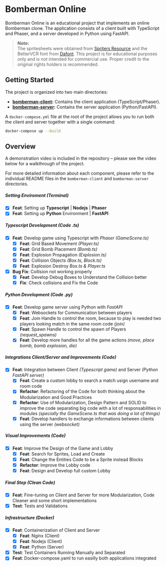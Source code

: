 # Bomberman Online

Bomberman Online is an educational project that implements an online Bomberman clone. The application consists of a client built with TypeScript and Phaser, and a server developed in Python using FastAPI.

> **Note:**  
> The spritesheets were obtained from [Spriters Resource](https://www.spriters-resource.com/nes/bomberman/) and the BetterVCR font from [Dafont](https://www.dafont.com/better-vcr.font). This project is for educational purposes only and is not intended for commercial use. Proper credit to the original rights holders is recommended.

## Getting Started

The project is organized into two main directories:

- **[bomberman-client](./bomberman-client/README.md):** Contains the client application (TypeScript/Phaser).
- **[bomberman-server](./bomberman-server/README.md):** Contains the server application (Python/FastAPI).

A `docker-compose.yml` file at the root of the project allows you to run both the client and server together with a single command:

```bash
docker-compose up --build
```

## Overview

A demonstration video is included in the repository – please see the video below for a walkthrough of the project.

For more detailed information about each component, please refer to the individual README files in the `bomberman-client` and `bomberman-server` directories.

##### Setting Enviroment _(Terminal)_
- [x] __Feat__: Setting up __Typescript__ | __Nodejs__ | __Phaser__
- [x] __Feat__: Setting up __Python__ Environment | __FastAPI__

##### Typescript Development _(Code .ts)_
- [x] __Feat__: Develop game using Typescript with _Phaser_ _(GameScene.ts)_
    - [x] __Feat__: Grid Based Movement _(Player.ts)_
    - [x] __Feat__: Grid Bomb Placement _(Bomb.ts)_
    - [x] __Feat__: Explosion Propagation _(Explosion.ts)_
    - [x] __Feat__: Collision Objects _(Box.ts, Block.ts)_
    - [x] __Feat__: Explosion Destroy _Box.ts & Player.ts_
- [x] __Bug Fix__: Collision not working properly
    - [x] __Feat__: Develop Debug Boxes to Understand the Collision better
    - [x] __Fix__: Check collisions and Fix the Code

##### Python Development  _(Code .py)_
- [x] __Feat__: Develop game server using Python with _FastAPI_
    - [x] __Feat__: Websockets for Communication between players 
    - [x] __Feat__: Join Handle to control the room, because to play is needed two players looking match in the same room code _(join)_
    - [x] __Feat__: Spawn Handle to control the spawn of Players _(request_spawns)_
    - [x] __Feat__: Develop more handles for all the game actions _(move, place bomb, bomb explosion, die)_

##### Integrations Client/Server and Improvements _(Code)_
- [x] __Feat__: Integration between Client _(Typescript game)_ and Server _(Python FastAPI server)_
    - [x] __Feat__: Create a custom lobby to search a match usign username and room code
    - [x] __Refactor__: Refactoring of the Code for both thinking about the Modularization and Good Practices
    - [x] __Refactor__: Use of Modularization, Design Pattern and SOLID to improve the code separating big code with a lot of responsabilities in modules _(specially the GameScene.ts that was doing a lot of things)_
    - [x] __Feat__: Develop handlers to exchange informations between clients using the server _(websocket)_

##### Visual Improvements  _(Code)_
- [x] __Feat__: Improve the Design of the Game and Lobby
    - [x] __Feat__: Search for Sprites, Load and Create
    - [x] __Feat__: Change the Entities Code to be a Sprite instead Blocks
    - [x] __Refactor__: Improve the Lobby code
    - [x] __Feat__: Design and Develop full custom Lobby

##### Final Step _(Clean Code)_
- [x] __Feat__: Fine-tuning on Client and Server for more Modularization, Code Cleaner and some short implementations
- [x] __Test__: Tests and Validations

##### Infrastructure _(Docker)_
- [x] __Feat__: Containerization of Client and Server
    - [x] __Feat__: Nginx (Client)
    - [x] __Feat__: Nodejs (Client)
    - [x] __Feat__: Python (Server)
- [x] __Test__: Test Containers Running Manually and Separated
- [x] __Feat__: Docker-compose.yaml to run easilly both applications integrated